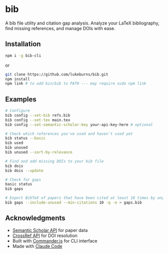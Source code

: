 # bib

A bib file utility and citation gap analysis. Analyze your LaTeX bibliography, find missing references, and manage DOIs with ease.

## Installation

```bash
npm i -g bib-cli
```

or

```bash
git clone https://github.com/lukeburns/bib.git
npm install
npm link # to add bin/bib to PATH --- may require sudo npm link
```

## Examples

```bash
# Configure
bib config --set-bib refs.bib
bib config --set-tex main.tex
bib config --set-semantic-scholar-key your-api-key-here # optional

# Check which references you've used and haven't used yet
bib status --basic
bib used
bib unused
bib unused --sort-by-relevance

# Find and add missing DOIs to your bib file
bib dois
bib dois --update

# Check for gaps
basic status
bib gaps

# Export BibTeX of papers that have been cited at least 10 times by any paper in your bib file
bib gaps --include-unused --min-citations 10 -q -e > gaps.bib
```

## Acknowledgments

- [Semantic Scholar API](https://www.semanticscholar.org/product/api) for paper data
- [CrossRef API](https://www.crossref.org/services/api/) for DOI resolution
- Built with [Commander.js](https://github.com/tj/commander.js/) for CLI interface
- Made with [Claude Code](https://www.anthropic.com/claude-code)